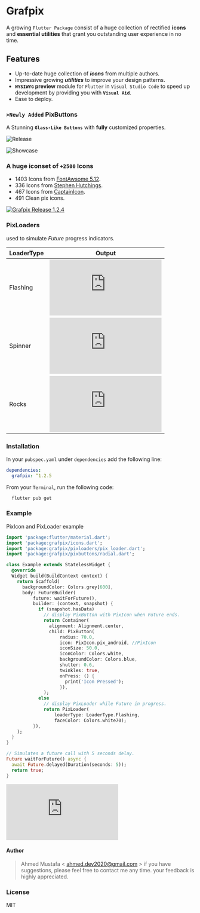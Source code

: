 # Grafpix

A growing `Flutter Package` consist of a huge collection of rectified **icons** and **essential utilities** that grant you outstanding user experience in no time.

## Features

- Up-to-date huge collection of ***icons*** from multiple authors.
- Impressive growing ***utilities*** to improve your design patterns.
- **`WYSIWYG` preview** module for `Flutter` in `Visual Studio Code` to speed up development by providing you with **`Visual Aid`**.
- Ease to deploy.

### `>Newly Added` PixButtons

A Stunning **`Glass-Like Buttons`** with **fully** customized properties.

![Release](https://grafpix.com/release/1.2.4/showcase.jpg)

![Showcase](https://grafpix.com/release/1.2.4/release.jpg)

### A huge iconset of `+2500` Icons

- 1403 Icons from [FontAwsome 5.12](https://fontawesome.com/).
- 336 Icons from [Stephen Hutchings](https://www.s-ings.com/).
- 467 Icons from [CaptainIcon](https://mariodelvalle.github.io/CaptainIconWeb/).
- 491 Clean pix icons.

[![Grafpix Release 1.2.4](https://grafpix.com/release/1.2.4/youtube2.jpg)](https://www.youtube.com/watch?v=JGzcL0ahyHo)

### PixLoaders

used to simulate *Future* progress indicators.

| LoaderType |                               Output                                |
| ---------- | ------------------------------------------------------------------- |
| Flashing   | ![Flashing](https://grafpix.com/api/pixloaders.php?loader=flashing) |
| Spinner    | ![Spinner](https://grafpix.com/api/pixloaders.php?loader=spinner)   |
| Rocks      | ![Rocks](https://grafpix.com/api/pixloaders.php?loader=rocks)       |

### Installation

In your `pubspec.yaml` under `dependencies` add the following line:

```yaml
dependencies:
  grafpix: ^1.2.5
```

From your `Terminal`, run the following code:

```sh
  flutter pub get
```

### Example

PixIcon and PixLoader example

```dart
import 'package:flutter/material.dart';
import 'package:grafpix/icons.dart';
import 'package:grafpix/pixloaders/pix_loader.dart';
import 'package:grafpix/pixbuttons/radial.dart';

class Example extends StatelessWidget {
  @override
  Widget build(BuildContext context) {
    return Scaffold(
      backgroundColor: Colors.grey[600],
      body: FutureBuilder(
          future: waitForFuture(),
          builder: (context, snapshot) {
            if (snapshot.hasData)
              // display PixButton with PixIcon when Future ends.
              return Container(
                alignment: Alignment.center,
                child: PixButton(
                    radius: 70.0,
                    icon: PixIcon.pix_android, //PixIcon
                    iconSize: 50.0,
                    iconColor: Colors.white,
                    backgroundColor: Colors.blue,
                    shutter: 0.6,
                    twinkles: true,
                    onPress: () {
                      print('Icon Pressed');
                    }),
              );
            else
              // display PixLoader while Future in progress.
              return PixLoader(
                  loaderType: LoaderType.Flashing,
                  faceColor: Colors.white70);
          }),
    );
  }
}

// Simulates a future call with 5 seconds delay.
Future waitForFuture() async {
  await Future.delayed(Duration(seconds: 5));
  return true;
}
```

[![GRAFPIX](https://grafpix.com/api/readme.php?rm=logo)](http://grafpix.com)

#### Author

> Ahmed Mustafa < ahmed.dev2020@gmail.com >
> if you have suggestions, please feel free to contact me any time.
> your feedback is highly appreciated.

### License

MIT
